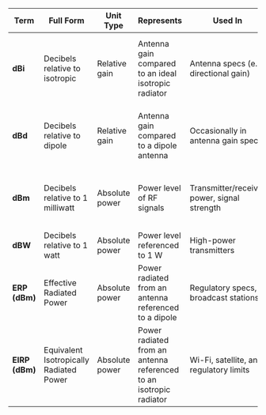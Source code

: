 
| Term           | Full Form                               | Unit Type      | Represents                                                         | Used In                                     | Notes                                                       |
| -------------- | --------------------------------------- | -------------- | ------------------------------------------------------------------ | ------------------------------------------- | ----------------------------------------------------------- |
| **dBi**        | Decibels relative to isotropic          | Relative gain  | Antenna gain compared to an ideal isotropic radiator               | Antenna specs (e.g. directional gain)       | Higher dBi = more focused radiation pattern (narrower beam) |
| **dBd**        | Decibels relative to dipole             | Relative gain  | Antenna gain compared to a dipole antenna                          | Occasionally in antenna gain specs          | 0 dBd = 2.15 dBi (dipole antennas have ~2.15 dBi gain)      |
| **dBm**        | Decibels relative to 1 milliwatt        | Absolute power | Power level of RF signals                                          | Transmitter/receiver power, signal strength | 0 dBm = 1 mW; used for input/output power, not gain         |
| **dBW**        | Decibels relative to 1 watt             | Absolute power | Power level referenced to 1 W                                      | High-power transmitters                     | 0 dBW = 30 dBm                                              |
| **ERP (dBm)**  | Effective Radiated Power                | Absolute power | Power radiated from an antenna referenced to a dipole              | Regulatory specs, broadcast stations        | ERP (in dBm) = Transmit Power + Gain (dBd) - Losses         |
| **EIRP (dBm)** | Equivalent Isotropically Radiated Power | Absolute power | Power radiated from an antenna referenced to an isotropic radiator | Wi-Fi, satellite, and regulatory limits     | EIRP (in dBm) = Transmit Power + Gain (dBi) - Losses        |

